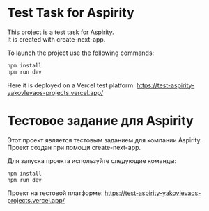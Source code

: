 # Test Task for Aspirity

This project is a test task for Aspirity.  
It is created with create-next-app.

To launch the project use the following commands:

```bash
npm install
npm run dev
```

Here it is deployed on a Vercel test platform: https://test-aspirity-yakovlevaos-projects.vercel.app/

# Тестовое задание для Aspirity

Этот проект является тестовым заданием для компании Aspirity.  
Проект создан при помощи create-next-app.

Для запуска проекта используйте следующие команды:

```bash
npm install
npm run dev
```

Проект на тестовой платформе: https://test-aspirity-yakovlevaos-projects.vercel.app/
